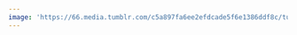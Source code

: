 ```yaml
---
image: 'https://66.media.tumblr.com/c5a897fa6ee2efdcade5f6e1386ddf8c/tumblr_nud58kkzVK1tbdx3so1_1280.jpg'
---
```

